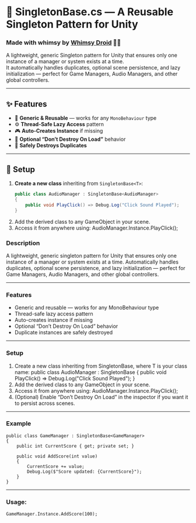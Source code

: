 # 🌈 SingletonBase.cs — A Reusable Singleton Pattern for Unity  
### Made with whimsy by [Whimsy Droid](https://linktr.ee/whimsydroid) 🤖💫  


A lightweight, generic Singleton pattern for Unity that ensures only one instance of a manager or system exists at a time.  
It automatically handles duplicates, optional scene persistence, and lazy initialization — perfect for Game Managers, Audio Managers, and other global controllers.

---

## ✨ Features
- 🧩 **Generic & Reusable** — works for any `MonoBehaviour` type  
- ⚙️ **Thread-Safe Lazy Access** pattern  
- 🎮 **Auto-Creates Instance** if missing  
- 💾 **Optional “Don’t Destroy On Load”** behavior  
- 🧼 **Safely Destroys Duplicates**  

---

## 🧰 Setup

1. **Create a new class** inheriting from `SingletonBase<T>`:
   ```csharp
   public class AudioManager : SingletonBase<AudioManager>
   {
       public void PlayClick() => Debug.Log("Click Sound Played");
   }
2. Add the derived class to any GameObject in your scene.
3. Access it from anywhere using:
	AudioManager.Instance.PlayClick();



### Description
A lightweight, generic singleton pattern for Unity that ensures only one instance of a manager or system exists at a time.
Automatically handles duplicates, optional scene persistence, and lazy initialization — perfect for Game Managers, Audio Managers, and other global controllers.

---

### Features
- Generic and reusable — works for any MonoBehaviour type
- Thread-safe lazy access pattern
- Auto-creates instance if missing
- Optional “Don’t Destroy On Load” behavior
- Duplicate instances are safely destroyed

---

### Setup

1. Create a new class inheriting from SingletonBase<T>, where T is your class name:
	public class AudioManager : SingletonBase<AudioManager>
	{
	    public void PlayClick() => Debug.Log("Click Sound Played");
	}
2. Add the derived class to any GameObject in your scene.
3. Access it from anywhere using:
	AudioManager.Instance.PlayClick();
4. (Optional) Enable “Don’t Destroy On Load” in the inspector if you want it to persist across scenes.

---

### Example
	public class GameManager : SingletonBase<GameManager>
	{
	    public int CurrentScore { get; private set; }
	
	    public void AddScore(int value)
	    {
	        CurrentScore += value;
	        Debug.Log($"Score updated: {CurrentScore}");
	    }
	}

---

### Usage:
	
	GameManager.Instance.AddScore(100);
